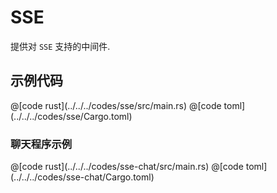 # SSE

提供对 `SSE` 支持的中间件.

## 示例代码

<CodeGroup>
<CodeGroupItem title="main.rs" active>
@[code rust](../../../codes/sse/src/main.rs)

</CodeGroupItem>
<CodeGroupItem title="Cargo.toml">
@[code toml](../../../codes/sse/Cargo.toml)

</CodeGroupItem>
</CodeGroup>


### 聊天程序示例

<CodeGroup>
<CodeGroupItem title="main.rs" active>
@[code rust](../../../codes/sse-chat/src/main.rs)

</CodeGroupItem>
<CodeGroupItem title="Cargo.toml">
@[code toml](../../../codes/sse-chat/Cargo.toml)

</CodeGroupItem>
</CodeGroup>